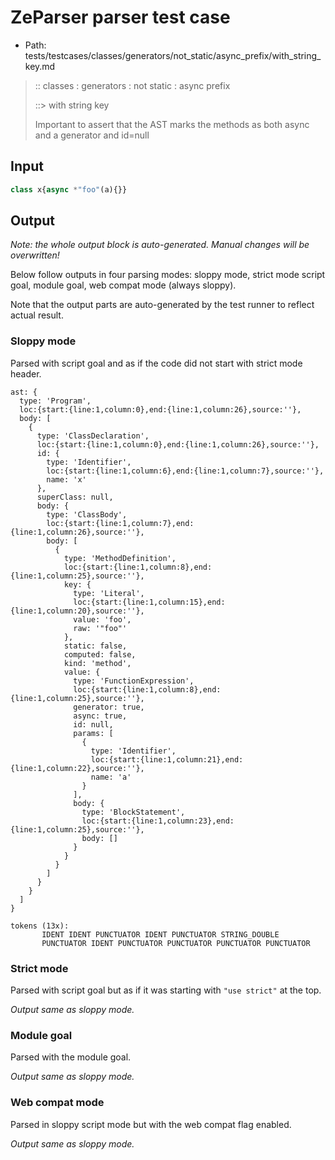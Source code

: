 # ZeParser parser test case

- Path: tests/testcases/classes/generators/not_static/async_prefix/with_string_key.md

> :: classes : generators : not static : async prefix
>
> ::> with string key
> 
> Important to assert that the AST marks the methods as both async and a generator and id=null

## Input

`````js
class x{async *"foo"(a){}}
`````

## Output

_Note: the whole output block is auto-generated. Manual changes will be overwritten!_

Below follow outputs in four parsing modes: sloppy mode, strict mode script goal, module goal, web compat mode (always sloppy).

Note that the output parts are auto-generated by the test runner to reflect actual result.

### Sloppy mode

Parsed with script goal and as if the code did not start with strict mode header.

`````
ast: {
  type: 'Program',
  loc:{start:{line:1,column:0},end:{line:1,column:26},source:''},
  body: [
    {
      type: 'ClassDeclaration',
      loc:{start:{line:1,column:0},end:{line:1,column:26},source:''},
      id: {
        type: 'Identifier',
        loc:{start:{line:1,column:6},end:{line:1,column:7},source:''},
        name: 'x'
      },
      superClass: null,
      body: {
        type: 'ClassBody',
        loc:{start:{line:1,column:7},end:{line:1,column:26},source:''},
        body: [
          {
            type: 'MethodDefinition',
            loc:{start:{line:1,column:8},end:{line:1,column:25},source:''},
            key: {
              type: 'Literal',
              loc:{start:{line:1,column:15},end:{line:1,column:20},source:''},
              value: 'foo',
              raw: '"foo"'
            },
            static: false,
            computed: false,
            kind: 'method',
            value: {
              type: 'FunctionExpression',
              loc:{start:{line:1,column:8},end:{line:1,column:25},source:''},
              generator: true,
              async: true,
              id: null,
              params: [
                {
                  type: 'Identifier',
                  loc:{start:{line:1,column:21},end:{line:1,column:22},source:''},
                  name: 'a'
                }
              ],
              body: {
                type: 'BlockStatement',
                loc:{start:{line:1,column:23},end:{line:1,column:25},source:''},
                body: []
              }
            }
          }
        ]
      }
    }
  ]
}

tokens (13x):
       IDENT IDENT PUNCTUATOR IDENT PUNCTUATOR STRING_DOUBLE
       PUNCTUATOR IDENT PUNCTUATOR PUNCTUATOR PUNCTUATOR PUNCTUATOR
`````

### Strict mode

Parsed with script goal but as if it was starting with `"use strict"` at the top.

_Output same as sloppy mode._

### Module goal

Parsed with the module goal.

_Output same as sloppy mode._

### Web compat mode

Parsed in sloppy script mode but with the web compat flag enabled.

_Output same as sloppy mode._
